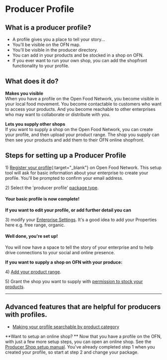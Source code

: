 # Producer Profile

## What is a producer profile?

* A profile gives you a place to tell your story...
* You'll be visible on the OFN map.
* You'll be visible in the producer directory.
* You can add in your products and be stocked in a shop on OFN.
* If you ever want to run your own shop, you can add the shopfront functionality to your profile.

## What does it do?

**Makes you visible**  
When you have a profile on the Open Food Network, you become visible in your local food movement. You become contactable to customers who want to access your products. And you become reachable to other enterprises who may want to collaborate or distribute with you.

**Lets you supply other shops**  
If you want to supply a shop on the Open Food Network, you can create your profile, and then upload your product range. The shop you supply can then see your products and add them to their OFN online shopfront.

## Steps for setting up a Producer Profile

1\) [Register your profile](/create-an-account.md){:target="_blank"} on Open Food Network. This setup tool will ask for basic information about your enterprise to create your profile. You'll be prompted to confirm your email address.

2\) Select the 'producer profile' [package type](/hub-profile-types.md).

#### **Your basic profile is now complete!**

**If you want to edit your profile, or add further detail you can**

3\) modify your [Enterprise Settings](/your-profile.md). It's a good idea to add your Properties here e.g. free range, organic.

#### Well done, you're set up!

You will now have a space to tell the story of your enterprise and to help drive connections to your social and online presence.

**If you want to supply a shop on OFN with your produce:**

4\) [Add your product range](/products.md).

5\) Grant the shop you want to supply with [permission to stock your products](/enterprise-to-enterprise-permissions-e2es.md).

---

## Advanced features that are helpful for producers with profiles.

* [Making your profile searchable by product category](/making-a-producer-profile-searchable-by-product-category.md)

**Want to setup an online shop?
** Now that you have a profile on the OFN, with just a few more setup steps, you can open an online shop. See the [Producer Shop setup manual](/producer-set-up-guide.md). You've already completed step 1 when you created your profile, so start at step 2 and change your package.